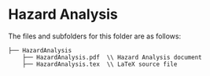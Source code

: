 # Hazard Analysis

The files and subfolders for this folder are as follows:

    ├── HazardAnalysis
        ├── HazardAnalysis.pdf  \\ Hazard Analysis document
        ├── HazardAnalysis.tex  \\ LaTeX source file

